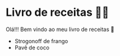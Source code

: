# Livro de receitas :man_cook:

Olá!!! Bem vindo ao meu livro de receitas :shallow_pan_of_food:

- Strogonoff de frango
- Pavê de coco